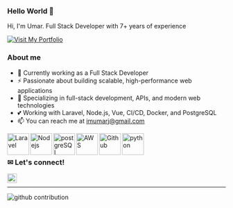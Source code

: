 ### Hello World 👋

Hi, I'm Umar. Full Stack Developer with 7+ years of experience

<a href="https://umarjamil.com" target="_blank">
    <img src="https://img.shields.io/badge/Visit-My_Portfolio-blue?style=for-the-badge&logo=github" alt="Visit My Portfolio">
</a>

### About me
  - 🔭  Currently working as a Full Stack Developer
  - ⚡ Passionate about building scalable, high-performance web applications
  - 🌱 Specializing in full-stack development, APIs, and modern web technologies
  - 💕 Working with Laravel, Node.js, Vue, CI/CD, Docker, and PostgreSQL
  - 📫 You can reach me at <a href="mailto:imumarj@gmail.com">imumarj@gmail.com</a>
  
<img align="left" alt="Laravel" width="50px" src="https://res.cloudinary.com/ujdeveloper/image/upload/v1742523296/extramedia/laravel-icon-1990x2048-xawylrh0_h4d2st.png" />
<img align="left" alt="Nodejs" width="50px" src="https://res.cloudinary.com/ujdeveloper/image/upload/v1741294793/extramedia/1174925_dodqpg.webp" />
<img align="left" alt="postgreSQL" width="50px" src="https://res.cloudinary.com/ujdeveloper/image/upload/v1742918354/postgresql-icon-1987x2048-v2fkmdaw_qa2582.png" />
<img align="left" alt="AWS" width="50px" src="https://res.cloudinary.com/ujdeveloper/image/upload/v1742523450/extramedia/aws-icon-2048x1224-tyr5ef11_systvb.png" />
<img align="left" alt="Github" width="50px" src="https://res.cloudinary.com/ujdeveloper/image/upload/v1742523511/extramedia/25231_fy4a6q.png" />
<img align="left" alt="python" width="50px" src="https://res.cloudinary.com/ujdeveloper/image/upload/v1743715927/vuejs-original-icon-256x220-nyrcy71f_bbgiip.png" />
<br />
<br />


### ✉ Let's connect!

<a href="https://www.linkedin.com/in/chumarjamil/" target="_blank"><img align="left" src="https://edent.github.io/SuperTinyIcons/images/svg/linkedin.svg" width="22" /></a>


<br />

---


![github contribution](https://res.cloudinary.com/ujdeveloper/image/upload/v1698155741/github-contribution-grid-snake-dark_ffwvpe.svg)
